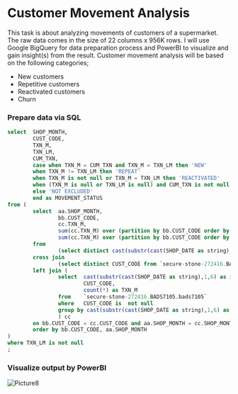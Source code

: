 # Customer Movement Analysis
This task is about analyzing movements of customers of a supermarket. The raw data comes in the size of 22 columns x 956K rows. I will use Google BigQuery for data preparation process and PowerBI to visualize and gain insight(s) from the result.
Customer movement analysis will be based on the following categories;
* New customers
* Repetitive customers
* Reactivated customers
* Churn

### Prepare data via SQL
```SQL
select  SHOP_MONTH,
        CUST_CODE,
        TXN_M,
        TXN_LM,
        CUM_TXN,
        case when TXN_M = CUM_TXN and TXN_M = TXN_LM then 'NEW'
        when TXN_M != TXN_LM then 'REPEAT'
        when TXN_M is not null or TXN_M = TXN_LM then 'REACTIVATED'
        when (TXN_M is null or TXN_LM is null) and CUM_TXN is not null then 'CHURN'
        else 'NOT EXCLUDED'
        end as MOVEMENT_STATUS
from (
        select  aa.SHOP_MONTH,
                bb.CUST_CODE,
                cc.TXN_M,
                sum(cc.TXN_M) over (partition by bb.CUST_CODE order by aa.SHOP_MONTH rows between 1 preceding and current row) as TXN_LM,
                sum(cc.TXN_M) over (partition by bb.CUST_CODE order by aa.SHOP_MONTH) as CUM_TXN,
        from
                (select distinct cast(substr(cast(SHOP_DATE as string),1,6) as int64) as SHOP_MONTH from `secure-stone-272416.BADS7105.bads7105`) aa
        cross join
                (select distinct CUST_CODE from `secure-stone-272416.BADS7105.bads7105` where CUST_CODE is  not null) bb
        left join (
                select  cast(substr(cast(SHOP_DATE as string),1,6) as int64) as SHOP_MONTH,
                        CUST_CODE,
                        count(*) as TXN_M
                from    `secure-stone-272416.BADS7105.bads7105`
                where   CUST_CODE is  not null
                group by cast(substr(cast(SHOP_DATE as string),1,6) as int64),CUST_CODE
                ) cc
        on bb.CUST_CODE = cc.CUST_CODE and aa.SHOP_MONTH = cc.SHOP_MONTH
        order by bb.CUST_CODE, aa.SHOP_MONTH
)
where TXN_LM is not null
;
```

### Visualize output by PowerBI
![Picture8](https://user-images.githubusercontent.com/59596996/122715835-b1cd9d80-d293-11eb-88f2-9a0459214a0e.jpg)
